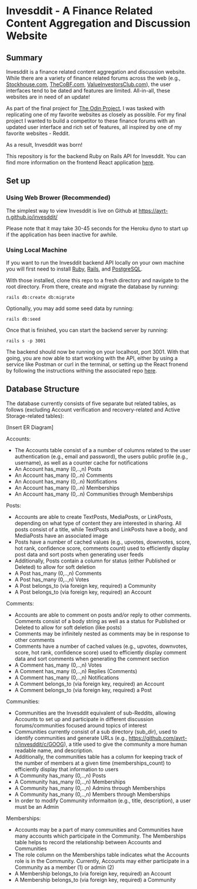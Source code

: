 # Invesddit - A Finance Related Content Aggregation and Discussion Website

## Summary

Invesddit is a finance related content aggregation and discussion website. While there are a variety of finance related forums across the web (e.g., [Stockhouse.com](https://www.stockhouse.com), [TheCoBF.com](https://thecobf.com), [ValueInvestorsClub.com](https://valueinvestorsclub.com)), the user interfaces tend to be dated and features are limited. All-in-all, these websites are in need of an update!

As part of the final project for [The Odin Project](https://www.theodinproject.com/lessons/javascript-javascript-final-project), I was tasked with replicating one of my favorite websites as closely as possible. For my final project I wanted to build a competitor to these finance forums with an updated user interface and rich set of features, all inspired by one of my favorite websites - Reddit.

As a result, Invesddit was born!

This repository is for the backend Ruby on Rails API for Invesddit. You can find more information on the frontend React application [here](https://github.com/ayrt-n/invesddit).

## Set up

### Using Web Brower (Recommended)

The simplest way to view Invesddit is live on Github at https://ayrt-n.github.io/invesddit/

Please note that it may take 30-45 seconds for the Heroku dyno to start up if the application has been inactive for awhile.

### Using Local Machine

If you want to run the Invesddit backend API locally on your own machine you will first need to install [Ruby](https://guides.rubyonrails.org/v5.0/getting_started.html), [Rails](https://guides.rubyonrails.org/v5.0/getting_started.html), and [PostgreSQL](https://medium.com/geekculture/postgresql-rails-and-macos-16248ddcc8ba).

With those installed, clone this repo to a fresh directory and navigate to the root directory. From there, create and migrate the database by running:

```rails db:create db:migrate```

Optionally, you may add some seed data by running:

```rails db:seed```

Once that is finished, you can start the backend server by running:

```rails s -p 3001```

The backend should now be running on your localhost, port 3001. With that going, you are now able to start working with the API, either by using a service like Postman or curl in the terminal, or setting up the React fronend by following the instructions withing the associated repo [here](https://github.com/ayrt-n/invesddit).

## Database Structure

The database currently consists of five separate but related tables, as follows (excluding Account verification and recovery-related and Active Storage-related tables):

[Insert ER Diagram]

Accounts:
- The Accounts table consist of a a number of columns related to the user authentication (e.g., email and password), the users public profile (e.g., username), as well as a counter cache for notifications
- An Account has_many (0,..,n) Posts
- An Account has_many (0,..n) Comments
- An Account has_many (0,..n) Notifications
- An Account has_many (0,..n) Memberships
- An Account has_many (0,..n) Communities through Memberships

Posts:
- Accounts are able to create TextPosts, MediaPosts, or LinkPosts, depending on what type of content they are interested in sharing. All posts consist of a title, while TextPosts and LinkPosts have a body, and MediaPosts have an associated image
- Posts have a number of cached values (e.g., upvotes, downvotes, score, hot rank, confidence score, comments count) used to efficiently display post data and sort posts when generating user feeds
- Additionally, Posts contain a column for status (either Published or Deleted) to allow for soft deletion
- A Post has_many (0,..,n) Comments
- A Post has_many (0,..,n) Votes
- A Post belongs_to (via foreign key, required) a Community
- A Post belongs_to (via foreign key, required) an Account

Comments:
- Accounts are able to comment on posts and/or reply to other comments. Comments consist of a body string as well as a status for Published or Deleted to allow for soft deletion (like posts)
- Comments may be infinitely nested as comments may be in response to other comments
- Comments have a number of cached values (e.g., upvotes, downvotes, score, hot rank, confidence score) used to efficiently display comment data and sort comments when generating the comment section
- A Comment has_many (0,..,n) Votes
- A Comment has_many (0,..,n) Replies (Comments)
- A Comment has_many (0,..,n) Notifications
- A Comment belongs_to (via foreign key, required) an Account
- A Comment belongs_to (via foreign key, required) a Post

Communities:
- Communities are the Invesddit equivalent of sub-Reddits, allowing Accounts to set up and participate in different discussion forums/communities focused around topics of interest
- Communities currently consist of a sub directory (sub_dir), used to identify communities and generate URLs (e.g., https://github.com/ayrt-n/invesddit/c/GOOG), a title used to give the community a more human readable name, and description.
- Additionally, the communities table has a column for keeping track of the number of members at a given time (memberships_count) to efficiently display that information to users
- A Community has_many (0,..,n) Posts
- A Community has_many (0,..,n) Memberships
- A Community has_many (0,..,n) Admins through Memberships
- A Community has_many (0,..,n) Members through Memberships
- In order to modify Community informaiton (e.g., title, description), a user must be an Admin

Memberships:
- Accounts may be a part of many communities and Communities have many accounts which participate in the Community. The Memberships table helps to record the relationship between Accounts and Communities
- The role column on the Memberships table indicates what the Accounts role is in the Community. Currently, Accounts may either participate in a Community as a member (1) or admin (2)
- A Membership belongs_to (via foreign key, required) an Account
- A Membership belongs_to (via foreign key, required) a Community 
